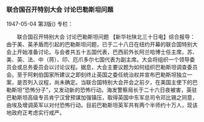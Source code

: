 ### 联合国召开特别大会  讨论巴勒斯坦问题

1947-05-04
第3版()
专栏：

　　联合国召开特别大会
    讨论巴勒斯坦问题
    【新华社陕北三十日电】综合报导：由于美、英矛盾而引起的巴勒斯坦问题，已于二十八日在纽约开幕的联合国特别大会上开始准备讨论。与会者共五十五国代表，巴西前外长阿兰哈博士任主席，苏、美、英、法、中（蒋）、印、厄爪多尔七国代表为副主席。大会将组织一个领导委员会或总务委员会以讨论议程。据息，大会主要议题为如何组织巴勒斯坦调查委员会。至于阿剌伯国家所建议之即刻终止英国之委任统治权并宣布巴勒斯坦独立一案，是否列入议程，尚未确定。当联合国特别大会开会之前夕，在美国主使下的巴勒斯坦“恐怖分子”，又发动新的恐怖行动。海发警察局长于二十六日夜被害，英驻巴勒斯坦高级专员肯宁汉曾预谋加强镇压，取得英国中东军总司令邓比锡之同意，由埃及增调英军以对付恐怖行动。目前巴勒斯坦英军共有两个半师约十万人，现该地政府正考虑实行戒严。
